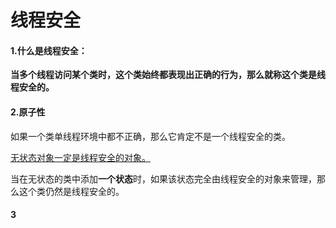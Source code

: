 # 			线程安全

#### 1.什么是线程安全：

**当多个线程访问某个类时，这个类始终都表现出正确的行为，那么就称这个类是线程安全的。**

#### 2.原子性

如果一个类单线程环境中都不正确，那么它肯定不是一个线程安全的类。

<u>无状态对象一定是线程安全的对象。</u>

当在无状态的类中添加**一个状态**时，如果该状态完全由线程安全的对象来管理，那么这个类仍然是线程安全的。

#### 3









